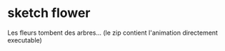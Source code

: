 # sketch flower
Les fleurs tombent des arbres...
(le zip contient l'animation directement executable)